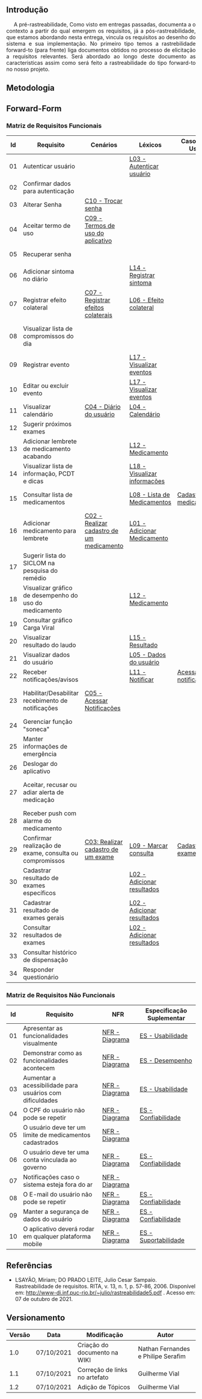 ## <a>Introdução</a>

<p style="text-indent: 20px; text-align: justify">
A pré-rastreabilidade, Como visto em entregas passadas, documenta a o contexto a partir do qual emergem os requisitos, 
já a pós-rastreabilidade, que estamos abordando nesta entrega, vincula os requisitos ao desenho do sistema e sua 
implementação. No primeiro tipo temos a rastrebilidade forward-to (para frente) liga documentos obtidos no processo 
de elicitação a requisitos relevantes. Será abordado ao longo deste documento as caracteristicas assim como será
feito a rastreabilidade do tipo forward-to no nosso projeto.
</p>

## <a>Metodologia</a>


## <a>Forward-Form</a>

### <a>Matriz de Requisitos Funcionais</a>


| Id | Requisito | Cenários | Léxicos | Casos de Uso | Histórias de Usuários |
|--|--|--|--|--|--|
| 01 | Autenticar usuário | | [L03 - Autenticar usuário](./../Modelagem/lexicos.md#l03-autenticar-usuario) | | |
| 02 | Confirmar dados para autenticação | | | | |
| 03 | Alterar Senha | [C10 - Trocar senha](./../Modelagem/cenarios.md#c10-trocar-senha) | | | [US05 - Alterar a senha](./../Modelagem/BacklogDoProduto/HistoriasDeUsuario/epico01.md#5-us05-alterar-a-senha) |
| 04 | Aceitar termo de uso | [C09 - Termos de uso do aplicativo](./../Modelagem/cenarios.md#c09-termos-de-uso-do-aplicativo) | | | [US29 - Visualizar os termos de uso](./../Modelagem/BacklogDoProduto/HistoriasDeUsuario/epico06.md#5-us29-visualizar-os-termos-de-uso) |
| 05 | Recuperar senha | | | | [US04 - Recuperar a senha](./../Modelagem/BacklogDoProduto/HistoriasDeUsuario/epico01.md#4-us04-recuperar-a-senha) |
| 06 | Adicionar sintoma no diário | | [L14 - Registrar sintoma](./../Modelagem/lexicos.md#l14-registrar-sintoma) | | |
| 07 | Registrar efeito colateral | [C07 - Registrar efeitos colaterais](./../Modelagem/cenarios.md#c07-registrar-efeitos-colaterais) | [L06 - Efeito colateral](./../Modelagem/lexicos.md#l06-efeito-colateral) | | [US08 - Registrar efeito colateral](./../Modelagem/BacklogDoProduto/HistoriasDeUsuario/epico02.md#3-us08-registrar-efeito-colateral) |
| 08 | Visualizar lista de compromissos do dia | | | | [US09 - Visualizar lista de compromissos do dia](./../Modelagem/BacklogDoProduto/HistoriasDeUsuario/epico02.md#4-us09-visualizar-lista-de-compromissos-do-dia) |
| 09 | Registrar evento | | [L17 - Visualizar eventos](./../Modelagem/lexicos.md#l17-visualizar-eventos) | | [US10 - Registrar evento](./../Modelagem/BacklogDoProduto/HistoriasDeUsuario/epico02.md#5-us10-registrar-evento) |
| 10 | Editar ou excluir evento | | [L17 - Visualizar eventos](./../Modelagem/lexicos.md#l17-visualizar-eventos) | | [US11 - Editar ou Excluir evento](./../Modelagem/BacklogDoProduto/HistoriasDeUsuario/epico02.md#6-us11-editar-ou-excluir-evento) |
| 11 | Visualizar calendário | [C04 - Diário do usuário](./../Modelagem/cenarios.md#c04-diario-do-usuario) | [L04 - Calendário](./../Modelagem/lexicos.md#l04-calendario) | | [US12 - Visualizar calendário](./../Modelagem/BacklogDoProduto/HistoriasDeUsuario/epico02.md#7-us12-visualizar-calendario) |
| 12 | Sugerir próximos exames | | | | [US31 - Verificar exames sugeridos](./../Modelagem/BacklogDoProduto/HistoriasDeUsuario/epico07.md#2-us31-verificar-exames-sugeridos) |
| 13 | Adicionar lembrete de medicamento acabando | | [L12 - Medicamento](./../Modelagem/lexicos.md#l12-medicamento) | | |
| 14 | Visualizar lista de informação, PCDT e dicas | | [L18 - Visualizar informações](./../Modelagem/lexicos.md#l18-visualizar-informacoes) | | [US32 - Lista de informação, PCDT e dicas](./../Modelagem/BacklogDoProduto/HistoriasDeUsuario/epico07.md#3-us32-lista-de-informacao-pcdt-e-dicas) |
| 15 | Consultar lista de medicamentos | | [L08 - Lista de Medicamentos](./../Modelagem/lexicos.md#l08-lista-de-medicamentos) | [Cadastrar medicação](./../Modelagem/casos_de_uso.md#Cadastrar-medicação) | [US15 - Consultar a lista de medicamentos](./../Modelagem/BacklogDoProduto/HistoriasDeUsuario/epico03.md#3-us15-consultar-a-lista-de-medicamentos) |
| 16 | Adicionar medicamento para lembrete | [C02 - Realizar cadastro de um medicamento](./../Modelagem/cenarios.md#c02-realizar-cadastro-de-um-medicamento) | [L01 - Adicionar Medicamento](./../Modelagem/lexicos.md#l01-adicionar-medicamento) | | [US13 - Realizar o cadastro de uma medicação](./../Modelagem/BacklogDoProduto/HistoriasDeUsuario/epico03.md#1-us13-realizar-o-cadastro-de-uma-medicacao) |
| 17 | Sugerir lista do SICLOM na pesquisa do remédio | | | | |
| 18 | Visualizar gráfico de desempenho do uso do medicamento | | [L12 - Medicamento](./../Modelagem/lexicos.md#l12-medicamento) | | |
| 19 | Consultar gráfico Carga Viral | | | | |
| 20 | Visualizar resultado do laudo | | [L15 - Resultado](./../Modelagem/lexicos.md#l15-resultado) | | |
| 21 | Visualizar dados do usuário | | [L05 - Dados do usuário](./../Modelagem/lexicos.md#l05-dados-do-usuario) | | |
| 22 | Receber notificações/avisos | | [L11 - Notificar](./../Modelagem/lexicos.md#l11-notificar) | [Acessar notificações](./../Modelagem/casos_de_uso.md#acessar-notificações) | [US17 - Receber notificação](./../Modelagem/BacklogDoProduto/HistoriasDeUsuario/epico04.md#1-us17-receber-notificacao) |
| 23 | Habilitar/Desabilitar recebimento de notificações | [C05 - Acessar Notificações](./../Modelagem/cenarios.md#c05-acessar-notificacoes) | | | [US18 - Habilitar/desabilitar recebimento de notificações](./../Modelagem/BacklogDoProduto/HistoriasDeUsuario/epico04.md#2-us18-habilitardesabilitar-recebimento-de-notificacoes) |
| 24 | Gerenciar função "soneca" | | | | [US19 - Função "soneca"](./../Modelagem/BacklogDoProduto/HistoriasDeUsuario/epico04.md#3-us19-funcao-soneca) |
| 25 | Manter informações de emergência | | | | |
| 26 | Deslogar do aplicativo | | | | |
| 27 | Aceitar, recusar ou adiar alerta de medicação | | | | [US16 - Aceitar, recusar ou adiar o alerta de uma medicação](./../Modelagem/BacklogDoProduto/HistoriasDeUsuario/epico03.md#4-us16-aceitar-recusar-ou-adiar-o-alerta-de-uma-medicacao) |
| 28 | Receber push com alarme do medicamento | | | | [US20 - Receber push com alarme do medicamento](./../Modelagem/BacklogDoProduto/HistoriasDeUsuario/epico04.md#4-us20-receber-push-com-alarme-do-medicamento) |
| 29 | Confirmar realização de exame, consulta ou compromissos | [C03: Realizar cadastro de um exame](./../Modelagem/cenarios.md#c03-realizar-cadastro-de-um-exame) | [L09 - Marcar consulta](./../Modelagem/lexicos.md#l09-marcar-consulta) | [Cadastrar exame](./../Modelagem/casos_de_uso.md#cadastrar-exame) | [US24 - Confirmar realização de exame, consulta ou compromissos](./../Modelagem/BacklogDoProduto/HistoriasDeUsuario/epico05.md#4-us24-confirmar-realizacao-de-exame-consulta-ou-compromissos) |
| 30 | Cadastrar resultado de exames específicos | | [L02 - Adicionar resultados](./../Modelagem/lexicos.md#l02-adicionar-resultados) | | |
| 31 | Cadastrar resultado de exames gerais | | [L02 - Adicionar resultados](./../Modelagem/lexicos.md#l02-adicionar-resultados) | | [US21-Realizar-o-cadastro-de-um-exame](./../Modelagem/BacklogDoProduto/HistoriasDeUsuario/epico05.md#1-us21-realizar-o-cadastro-de-um-exame) |
| 32 | Consultar resultados de exames | | [L02 - Adicionar resultados](./../Modelagem/lexicos.md#l02-adicionar-resultados) | | |
| 33 | Consultar histórico de dispensação | | | | [US33 - Histórico de dispensação](./../Modelagem/BacklogDoProduto/HistoriasDeUsuario/epico07.md#4-us33-historico-de-dispensacao) |
| 34 | Responder questionário | | | | [US34 - Questionário](./../Modelagem/BacklogDoProduto/HistoriasDeUsuario/epico07.md#5-us34-questionario) |

### <a>Matriz de Requisitos Não Funcionais</a>

| Id | Requisito | NFR | Especificação Suplementar |
|:-:|--|--|--|
| 01 | Apresentar as funcionalidades visualmente | [NFR - Diagrama](../Modelagem/NFR_framework.md#nossa-avaliacao) | [ES - Usabilidade](../Modelagem/especificacao_suplementar.md#suportabilidade) |
| 02 | Demonstrar como as funcionalidades acontecem | [NFR - Diagrama](../Modelagem/NFR_framework.md#nossa-avaliacao) | [ES - Desempenho](../Modelagem/especificacao_suplementar.md#suportabilidade) |
| 03 | Aumentar a acessibilidade para usuários com dificuldades | [NFR - Diagrama](../Modelagem/NFR_framework.md#nossa-avaliacao) | [ES - Usabilidade](../Modelagem/especificacao_suplementar.md#suportabilidade) |
| 04 | O CPF do usuário não pode se repetir | [NFR - Diagrama](../Modelagem/NFR_framework.md#nossa-avaliacao) | [ES - Confiabilidade](../Modelagem/especificacao_suplementar.md#suportabilidade) |
| 05 | O usuário deve ter um limite de medicamentos cadastrados | [NFR - Diagrama](../Modelagem/NFR_framework.md#nossa-avaliacao) | |
| 06 | O usuário deve ter uma conta vinculada ao governo | [NFR - Diagrama](../Modelagem/NFR_framework.md#nossa-avaliacao) | [ES - Confiabilidade](../Modelagem/especificacao_suplementar.md#suportabilidade) |
| 07 | Notificações caso o sistema esteja fora do ar | [NFR - Diagrama](../Modelagem/NFR_framework.md#nossa-avaliacao) | |
| 08 | O E-mail do usuário não pode se repetir | [NFR - Diagrama](../Modelagem/NFR_framework.md#nossa-avaliacao) | [ES - Confiabilidade](../Modelagem/especificacao_suplementar.md#suportabilidade) |
| 09 | Manter a segurança de dados do usuário | [NFR - Diagrama](../Modelagem/NFR_framework.md#nossa-avaliacao) | [ES - Confiabilidade](../Modelagem/especificacao_suplementar.md#suportabilidade) |
| 10 | O aplicativo deverá rodar em qualquer plataforma mobile | [NFR - Diagrama](../Modelagem/NFR_framework.md#nossa-avaliacao) | [ES - Suportabilidade](../Modelagem/especificacao_suplementar.md#suportabilidade) |

## <a>Referências</a>

* LSAYÃO, Miriam; DO PRADO LEITE, Julio Cesar Sampaio. Rastreabilidade de requisitos. RITA, v. 13, n. 1, p. 57-86, 2006. Disponível em: <http://www-di.inf.puc-rio.br/~julio/rastreabilidade5.pdf> . Acesso em: 07 de outubro de 2021.

## <a>Versionamento</a>

| Versão | Data | Modificação | Autor |
|--|--|--|--|
| 1.0 | 07/10/2021 | Criação do documento na WIKI | Nathan Fernandes e Philipe Serafim |
| 1.1 | 07/10/2021 | Correção de links no artefato | Guilherme Vial |
| 1.2 | 07/10/2021 | Adição de Tópicos | Guilherme Vial |
